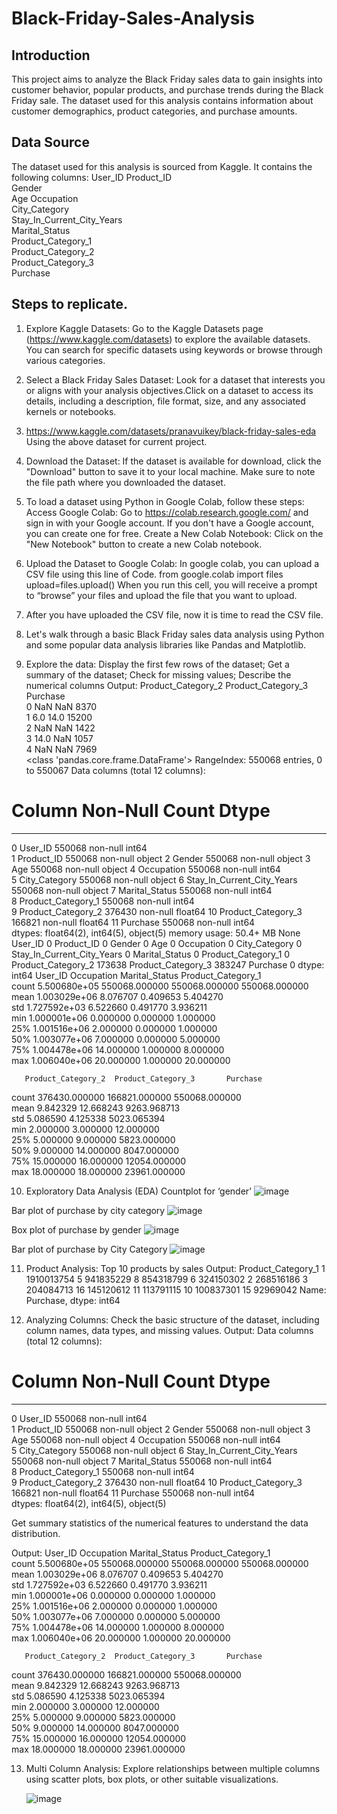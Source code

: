 # Black-Friday-Sales-Analysis

## Introduction
This project aims to analyze the Black Friday sales data to gain insights into customer behavior, popular products, and purchase trends during the Black Friday sale. The dataset used for this analysis contains information about customer demographics, product categories, and purchase amounts.

## Data Source
The dataset used for this analysis is sourced from Kaggle. It contains the following columns:
User_ID	
Product_ID	
Gender	
Age	
Occupation	
City_Category	
Stay_In_Current_City_Years	
Marital_Status	
Product_Category_1	
Product_Category_2	
Product_Category_3	
Purchase


## Steps to replicate.
1.	Explore Kaggle Datasets:
Go to the Kaggle Datasets page (https://www.kaggle.com/datasets) to explore the available datasets. You can search for specific datasets using keywords or browse through various categories.

2.	Select a Black Friday Sales Dataset:
Look for a dataset that interests you or aligns with your analysis objectives.Click on a dataset to access its details, including a description, file format, size, and any associated kernels or notebooks.
3.	 https://www.kaggle.com/datasets/pranavuikey/black-friday-sales-eda
Using the above dataset for current project.

4.	Download the Dataset:
If the dataset is available for download, click the "Download" button to save it to your local machine. Make sure to note the file path where you downloaded the dataset.

5.	To load a dataset using Python in Google Colab, follow these steps:
Access Google Colab:
Go to https://colab.research.google.com/ and sign in with your Google account.
If you don't have a Google account, you can create one for free.
Create a New Colab Notebook:
Click on the "New Notebook" button to create a new Colab notebook.

6.	Upload the Dataset to Google Colab:
In google colab, you can upload a CSV file using this line of Code.
from google.colab import files
upload=files.upload()
When you run this cell, you will receive a prompt to “browse” your files and upload the file that you want to upload.

7.	After you have uploaded the CSV file, now it is time to read the CSV file. 

8.	Let's walk through a basic Black Friday sales data analysis using Python and some popular data analysis libraries like Pandas and Matplotlib. 
9.	Explore the data: Display the first few rows of the dataset; Get a summary of the dataset; Check for missing values; Describe the numerical columns
Output:
Product_Category_2  Product_Category_3  Purchase  
0                 NaN                 NaN      8370  
1                 6.0                14.0     15200  
2                 NaN                 NaN      1422  
3                14.0                 NaN      1057  
4                 NaN                 NaN      7969  
<class 'pandas.core.frame.DataFrame'>
RangeIndex: 550068 entries, 0 to 550067
Data columns (total 12 columns):
 #   Column                      Non-Null Count   Dtype  
---  ------                      --------------   -----  
 0   User_ID                     550068 non-null  int64  
 1   Product_ID                  550068 non-null  object 
 2   Gender                      550068 non-null  object 
 3   Age                         550068 non-null  object 
 4   Occupation                  550068 non-null  int64  
 5   City_Category               550068 non-null  object 
 6   Stay_In_Current_City_Years  550068 non-null  object 
 7   Marital_Status              550068 non-null  int64  
 8   Product_Category_1          550068 non-null  int64  
 9   Product_Category_2          376430 non-null  float64
 10  Product_Category_3          166821 non-null  float64
 11  Purchase                    550068 non-null  int64  
dtypes: float64(2), int64(5), object(5)
memory usage: 50.4+ MB
None
User_ID                            0
Product_ID                         0
Gender                             0
Age                                0
Occupation                         0
City_Category                      0
Stay_In_Current_City_Years         0
Marital_Status                     0
Product_Category_1                 0
Product_Category_2            173638
Product_Category_3            383247
Purchase                           0
dtype: int64
            User_ID     Occupation  Marital_Status  Product_Category_1  \
count  5.500680e+05  550068.000000   550068.000000       550068.000000   
mean   1.003029e+06       8.076707        0.409653            5.404270   
std    1.727592e+03       6.522660        0.491770            3.936211   
min    1.000001e+06       0.000000        0.000000            1.000000   
25%    1.001516e+06       2.000000        0.000000            1.000000   
50%    1.003077e+06       7.000000        0.000000            5.000000   
75%    1.004478e+06      14.000000        1.000000            8.000000   
max    1.006040e+06      20.000000        1.000000           20.000000   

       Product_Category_2  Product_Category_3       Purchase  
count       376430.000000       166821.000000  550068.000000  
mean             9.842329           12.668243    9263.968713  
std              5.086590            4.125338    5023.065394  
min              2.000000            3.000000      12.000000  
25%              5.000000            9.000000    5823.000000  
50%              9.000000           14.000000    8047.000000  
75%             15.000000           16.000000   12054.000000  
max             18.000000           18.000000   23961.000000  



10.	Exploratory Data Analysis (EDA)
Countplot for ‘gender’
![image](https://github.com/ahanadasg/Black-Friday-Sales-Analysis/assets/113302918/0637a17f-d567-4887-ad34-7e426d47a514)

Bar plot of purchase by city category
![image](https://github.com/ahanadasg/Black-Friday-Sales-Analysis/assets/113302918/dfd32aa7-30f6-4ebc-8f04-4ebd62d827bf)

Box plot of purchase by gender
![image](https://github.com/ahanadasg/Black-Friday-Sales-Analysis/assets/113302918/8bd621aa-c849-4925-a91a-31b4c517fbca)

Bar plot of purchase by City Category
![image](https://github.com/ahanadasg/Black-Friday-Sales-Analysis/assets/113302918/a8f3389e-daa4-4b4e-ae69-da561ba89220)

11.	Product Analysis: Top 10 products by sales
    Output:
Product_Category_1
1     1910013754
5      941835229
8      854318799
6      324150302
2      268516186
3      204084713
16     145120612
11     113791115
10     100837301
15      92969042
Name: Purchase, dtype: int64

    
12. Analyzing Columns: Check the basic structure of the dataset, including column names, data types, and missing values.
    Output:
Data columns (total 12 columns):
 #   Column                      Non-Null Count   Dtype  
---  ------                      --------------   -----  
 0   User_ID                     550068 non-null  int64  
 1   Product_ID                  550068 non-null  object 
 2   Gender                      550068 non-null  object 
 3   Age                         550068 non-null  object 
 4   Occupation                  550068 non-null  int64  
 5   City_Category               550068 non-null  object 
 6   Stay_In_Current_City_Years  550068 non-null  object 
 7   Marital_Status              550068 non-null  int64  
 8   Product_Category_1          550068 non-null  int64  
 9   Product_Category_2          376430 non-null  float64
 10  Product_Category_3          166821 non-null  float64
 11  Purchase                    550068 non-null  int64  
dtypes: float64(2), int64(5), object(5)

Get summary statistics of the numerical features to understand the data distribution.

Output:
           User_ID     Occupation  Marital_Status  Product_Category_1  \
count  5.500680e+05  550068.000000   550068.000000       550068.000000   
mean   1.003029e+06       8.076707        0.409653            5.404270   
std    1.727592e+03       6.522660        0.491770            3.936211   
min    1.000001e+06       0.000000        0.000000            1.000000   
25%    1.001516e+06       2.000000        0.000000            1.000000   
50%    1.003077e+06       7.000000        0.000000            5.000000   
75%    1.004478e+06      14.000000        1.000000            8.000000   
max    1.006040e+06      20.000000        1.000000           20.000000   

       Product_Category_2  Product_Category_3       Purchase  
count       376430.000000       166821.000000  550068.000000  
mean             9.842329           12.668243    9263.968713  
std              5.086590            4.125338    5023.065394  
min              2.000000            3.000000      12.000000  
25%              5.000000            9.000000    5823.000000  
50%              9.000000           14.000000    8047.000000  
75%             15.000000           16.000000   12054.000000  
max             18.000000           18.000000   23961.000000


    
13.	Multi Column Analysis: Explore relationships between multiple columns using scatter plots, box plots, or other suitable visualizations.

    ![image](https://github.com/ahanadasg/Black-Friday-Sales-Analysis/assets/113302918/5f42ba4f-13ed-41e9-9244-bb1aa96552ff)


 




